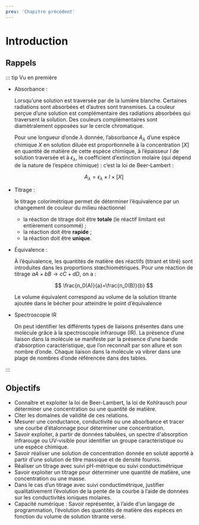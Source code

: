 ```yaml
---
prev: 'Chapitre précédent'
---
```

# Introduction

## Rappels

::: tip Vu en première

- Absorbance :

  Lorsqu’une solution est traversée par de la lumière blanche. Certaines radiations sont absorbées et d’autres sont transmises. La couleur perçue d’une solution est complémentaire des radiations absorbées qui traversent la solution. Des couleurs complémentaires sont diamètralement opposées sur le cercle chromatique.

  Pour une longueur d’onde $λ$ donnée, l’absorbance $A_λ$ d’une espèce chimique $X$ en solution diluée est proportionnelle à la concentration $[X]$ en quantité de matière de cette espèce chimique, à l’épaisseur $l$ de solution traversée et à $ϵ_λ$, le coefficient d’extinction molaire (qui dépend de la nature de l’espèce chimique) : c’est la loi de Beer-Lambert :

  $$
  A_{\lambda} = \epsilon_{\lambda} \times l \times [X]
  $$

- Titrage :
  
  le titrage colorimétrique permet de déterminer l’équivalence par un changement de couleur du milieu réactionnel

  - la réaction de titrage doit être __totale__ (le réactif limitant est entièrement consommé) ;
  - la réaction doit être __rapide__ ;
  - la réaction doit être __unique__.

- Équivalence :
  
  À l’équivalence, les quantités de matière des réactifs (titrant et titré) sont introduites dans les proportions stœchiométriques. Pour une réaction de titrage $aA+bB→cC+dD$, on a :

  $$
  \frac{n_0(A)}{a}=\frac{n_0(B)}{b}
  $$

  Le volume équivalent correspond au volume de la solution titrante ajoutée dans le bécher pour atteindre le point d’équivalence

- Spectroscopie IR

  On peut identifier les différents types de liaisons présentes dans une molécule grâce à la spectroscopie infrarouge (IR). La présence d’une liaison dans la molécule se manifeste par la présence d’une bande d’absorption caractéristique, que l’on reconnaît par son allure et son nombre d’onde. Chaque liaison dans la molécule va vibrer dans une plage de nombres d’onde référencée dans des tables.

:::

## Objectifs

- Connaître et exploiter la loi de Beer-Lambert, la loi de Kohlrausch pour déterminer une concentration ou une quantité de matière.
- Citer les domaines de validité de ces relations.
- Mesurer une conductance, conductivité ou une absorbance et tracer une courbe d’étalonnage pour déterminer une concentration.
- Savoir exploiter, à partir de données tabulées, un spectre d'absorption infrarouge ou UV-visible pour identifier un groupe caractéristique ou une espèce chimique.
- Savoir réaliser une solution de concentration donnée en soluté apporté à partir d’une solution de titre massique et de densité fournis.
- Réaliser un titrage avec suivi pH-métrique ou suivi conductimétrique
- Savoir exploiter un titrage pour déterminer une quantité de matière, une concentration ou une masse.
- Dans le cas d’un titrage avec suivi conductimétrique, justifier qualitativement l’évolution de la pente de la courbe à l’aide de données sur les conductivités ioniques molaires.
- Capacité numérique : Savoir représenter, à l’aide d’un langage de programmation, l’évolution des quantités de matière des espèces en fonction du volume de solution titrante versé.
